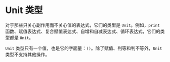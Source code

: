 # Unit 类型

对于那些只关心副作用而不关心值的表达式，它们的类型是 `Unit`。例如，`print` 函数、赋值表达式、复合赋值表达式、自增和自减表达式、循环表达式，它们的类型都是 `Unit`。

`Unit` 类型只有一个值，也是它的字面量：`()`。除了赋值、判等和判不等外，`Unit` 类型不支持其他操作。
